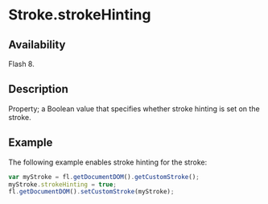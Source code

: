 # Stroke.strokeHinting

## Availability

Flash 8.

## Description

Property; a Boolean value that specifies whether stroke hinting is set on the stroke.

## Example

The following example enables stroke hinting for the stroke:

```javascript
var myStroke = fl.getDocumentDOM().getCustomStroke();
myStroke.strokeHinting = true;
fl.getDocumentDOM().setCustomStroke(myStroke);
```
